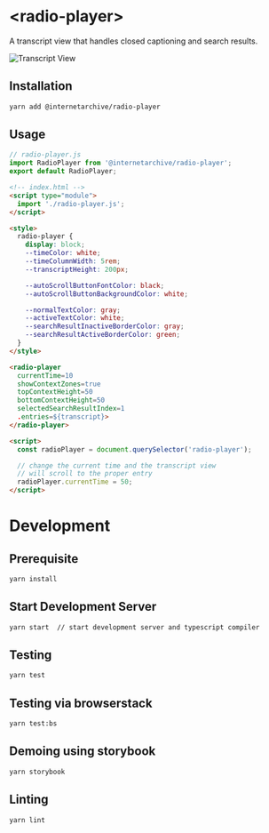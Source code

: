 # \<radio-player>

A transcript view that handles closed captioning and search results.

![Transcript View](./assets/img/radio-player.gif "Transcript View Demo")

## Installation
```bash
yarn add @internetarchive/radio-player
```

## Usage
```js
// radio-player.js
import RadioPlayer from '@internetarchive/radio-player';
export default RadioPlayer;
```

```html
<!-- index.html -->
<script type="module">
  import './radio-player.js';
</script>

<style>
  radio-player {
    display: block;
    --timeColor: white;
    --timeColumnWidth: 5rem;
    --transcriptHeight: 200px;

    --autoScrollButtonFontColor: black;
    --autoScrollButtonBackgroundColor: white;

    --normalTextColor: gray;
    --activeTextColor: white;
    --searchResultInactiveBorderColor: gray;
    --searchResultActiveBorderColor: green;
  }
</style>

<radio-player
  currentTime=10
  showContextZones=true
  topContextHeight=50
  bottomContextHeight=50
  selectedSearchResultIndex=1
  .entries=${transcript}>
</radio-player>

<script>
  const radioPlayer = document.querySelector('radio-player');

  // change the current time and the transcript view
  // will scroll to the proper entry
  radioPlayer.currentTime = 50;
</script>

```

# Development

## Prerequisite
```bash
yarn install
```

## Start Development Server
```bash
yarn start  // start development server and typescript compiler
```

## Testing
```bash
yarn test
```

## Testing via browserstack
```bash
yarn test:bs
```

## Demoing using storybook
```bash
yarn storybook
```

## Linting
```bash
yarn lint
```
